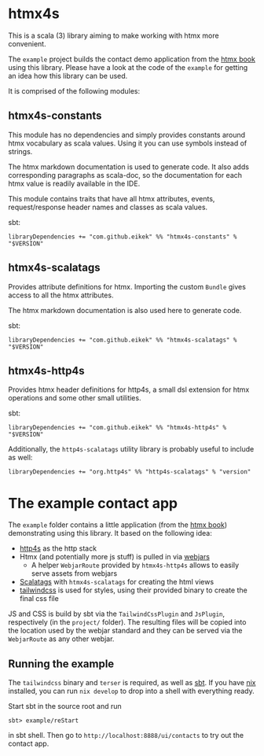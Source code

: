 # htmx4s

This is a scala (3) library aiming to make working with htmx more
convenient.

The `example` project builds the contact demo application from the
[htmx book](https://hypermedia.systems/a-web-1-0-application/) using
this library. Please have a look at the code of the `example` for
getting an idea how this library can be used.

It is comprised of the following modules:

## htmx4s-constants

This module has no dependencies and simply provides constants around
htmx vocabulary as scala values. Using it you can use symbols instead
of strings.

The htmx markdown documentation is used to generate code. It also adds
corresponding paragraphs as scala-doc, so the documentation for each
htmx value is readily available in the IDE.

This module contains traits that have all htmx attributes, events,
request/response header names and classes as scala values.

sbt:
```
libraryDependencies += "com.github.eikek" %% "htmx4s-constants" % "$VERSION"
```

## htmx4s-scalatags

Provides attribute definitions for htmx. Importing the custom `Bundle`
gives access to all the htmx attributes.

The htmx markdown documentation is also used here to generate code.

sbt:
```
libraryDependencies += "com.github.eikek" %% "htmx4s-scalatags" % "$VERSION"
```


## htmx4s-http4s

Provides htmx header definitions for http4s, a small dsl extension for
htmx operations and some other small utilities.

sbt:
```
libraryDependencies += "com.github.eikek" %% "htmx4s-http4s" % "$VERSION"
```

Additionally, the `http4s-scalatags` utility library is probably
useful to include as well:

```
libraryDependencies += "org.http4s" %% "http4s-scalatags" % "version"
```


# The example contact app

The `example` folder contains a little application (from the [htmx
book](https://hypermedia.systems/a-web-1-0-application/))
demonstrating using this library. It based on the following idea:

- [http4s](https://http4s.org) as the http stack
- Htmx (and potentially more js stuff) is pulled in via
  [webjars](https://webjars.org)
  - A helper `WebjarRoute` provided by `htmx4s-http4s` allows to
    easily serve assets from webjars
- [Scalatags](https://com-lihaoyi.github.io/scalatags/) with
  `htmx4s-scalatags` for creating the html views
- [tailwindcss](https://tailwindcss.com) is used for styles, using
  their provided binary to create the final css file

JS and CSS is build by sbt via the `TailwindCssPlugin` and `JsPlugin`,
respectively (in the `project/` folder). The resulting files will be
copied into the location used by the webjar standard and they can be
served via the `WebjarRoute` as any other webjar.

## Running the example

The `tailwindcss` binary and `terser` is required, as well as
[sbt](https://scala-sbt.org). If you have [nix](https://nixos.org/nix)
installed, you can run `nix develop` to drop into a shell with
everything ready.

Start sbt in the source root and run

```
sbt> example/reStart
```

in sbt shell. Then go to `http://localhost:8888/ui/contacts` to try
out the contact app.
